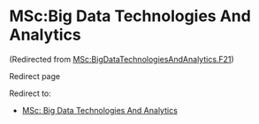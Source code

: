 






MSc:Big Data Technologies And Analytics
=======================================



(Redirected from [MSc:BigDataTechnologiesAndAnalytics.F21](/index.php?title=MSc:BigDataTechnologiesAndAnalytics.F21&redirect=no "MSc:BigDataTechnologiesAndAnalytics.F21"))  

Redirect page


Redirect to:

* [MSc: Big Data Technologies And Analytics](/index.php/MSc:_Big_Data_Technologies_And_Analytics "MSc: Big Data Technologies And Analytics")









